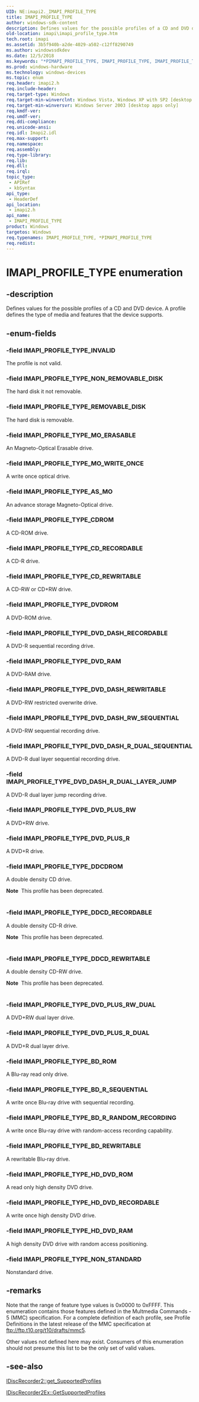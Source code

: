 ```yaml
---
UID: NE:imapi2._IMAPI_PROFILE_TYPE
title: IMAPI_PROFILE_TYPE
author: windows-sdk-content
description: Defines values for the possible profiles of a CD and DVD device. A profile defines the type of media and features that the device supports.
old-location: imapi\imapi_profile_type.htm
tech.root: imapi
ms.assetid: 3b5f940b-a2de-4029-a502-c12ff8290749
ms.author: windowssdkdev
ms.date: 12/5/2018
ms.keywords: "*PIMAPI_PROFILE_TYPE, IMAPI_PROFILE_TYPE, IMAPI_PROFILE_TYPE enumeration [IMAPI], IMAPI_PROFILE_TYPE_AS_MO, IMAPI_PROFILE_TYPE_BD_REWRITABLE, IMAPI_PROFILE_TYPE_BD_ROM, IMAPI_PROFILE_TYPE_BD_R_RANDOM_RECORDING, IMAPI_PROFILE_TYPE_BD_R_SEQUENTIAL, IMAPI_PROFILE_TYPE_CDROM, IMAPI_PROFILE_TYPE_CD_RECORDABLE, IMAPI_PROFILE_TYPE_CD_REWRITABLE, IMAPI_PROFILE_TYPE_DDCDROM, IMAPI_PROFILE_TYPE_DDCD_RECORDABLE, IMAPI_PROFILE_TYPE_DDCD_REWRITABLE, IMAPI_PROFILE_TYPE_DVDROM, IMAPI_PROFILE_TYPE_DVD_DASH_RECORDABLE, IMAPI_PROFILE_TYPE_DVD_DASH_REWRITABLE, IMAPI_PROFILE_TYPE_DVD_DASH_RW_SEQUENTIAL, IMAPI_PROFILE_TYPE_DVD_DASH_R_DUAL_LAYER_JUMP, IMAPI_PROFILE_TYPE_DVD_DASH_R_DUAL_SEQUENTIAL, IMAPI_PROFILE_TYPE_DVD_PLUS_R, IMAPI_PROFILE_TYPE_DVD_PLUS_RW, IMAPI_PROFILE_TYPE_DVD_PLUS_RW_DUAL, IMAPI_PROFILE_TYPE_DVD_PLUS_R_DUAL, IMAPI_PROFILE_TYPE_DVD_RAM, IMAPI_PROFILE_TYPE_HD_DVD_RAM, IMAPI_PROFILE_TYPE_HD_DVD_RECORDABLE, IMAPI_PROFILE_TYPE_HD_DVD_ROM, IMAPI_PROFILE_TYPE_INVALID, IMAPI_PROFILE_TYPE_MO_ERASABLE, IMAPI_PROFILE_TYPE_MO_WRITE_ONCE, IMAPI_PROFILE_TYPE_NON_REMOVABLE_DISK, IMAPI_PROFILE_TYPE_NON_STANDARD, IMAPI_PROFILE_TYPE_REMOVABLE_DISK, PIMAPI_PROFILE_TYPE, PIMAPI_PROFILE_TYPE enumeration pointer [IMAPI], imapi.imapi_profile_type, imapi2/ IMAPI_PROFILE_TYPE_DDCDROM, imapi2/ IMAPI_PROFILE_TYPE_DDCD_REWRITABLE, imapi2/IMAPI_PROFILE_TYPE, imapi2/IMAPI_PROFILE_TYPE_AS_MO, imapi2/IMAPI_PROFILE_TYPE_BD_REWRITABLE, imapi2/IMAPI_PROFILE_TYPE_BD_ROM, imapi2/IMAPI_PROFILE_TYPE_BD_R_RANDOM_RECORDING, imapi2/IMAPI_PROFILE_TYPE_BD_R_SEQUENTIAL, imapi2/IMAPI_PROFILE_TYPE_CDROM, imapi2/IMAPI_PROFILE_TYPE_CD_RECORDABLE, imapi2/IMAPI_PROFILE_TYPE_CD_REWRITABLE, imapi2/IMAPI_PROFILE_TYPE_DDCD_RECORDABLE, imapi2/IMAPI_PROFILE_TYPE_DVDROM, imapi2/IMAPI_PROFILE_TYPE_DVD_DASH_RECORDABLE, imapi2/IMAPI_PROFILE_TYPE_DVD_DASH_REWRITABLE, imapi2/IMAPI_PROFILE_TYPE_DVD_DASH_RW_SEQUENTIAL, imapi2/IMAPI_PROFILE_TYPE_DVD_DASH_R_DUAL_LAYER_JUMP, imapi2/IMAPI_PROFILE_TYPE_DVD_DASH_R_DUAL_SEQUENTIAL, imapi2/IMAPI_PROFILE_TYPE_DVD_PLUS_R, imapi2/IMAPI_PROFILE_TYPE_DVD_PLUS_RW, imapi2/IMAPI_PROFILE_TYPE_DVD_PLUS_RW_DUAL, imapi2/IMAPI_PROFILE_TYPE_DVD_PLUS_R_DUAL, imapi2/IMAPI_PROFILE_TYPE_DVD_RAM, imapi2/IMAPI_PROFILE_TYPE_HD_DVD_RAM, imapi2/IMAPI_PROFILE_TYPE_HD_DVD_RECORDABLE, imapi2/IMAPI_PROFILE_TYPE_HD_DVD_ROM, imapi2/IMAPI_PROFILE_TYPE_INVALID, imapi2/IMAPI_PROFILE_TYPE_MO_ERASABLE, imapi2/IMAPI_PROFILE_TYPE_MO_WRITE_ONCE, imapi2/IMAPI_PROFILE_TYPE_NON_REMOVABLE_DISK, imapi2/IMAPI_PROFILE_TYPE_NON_STANDARD, imapi2/IMAPI_PROFILE_TYPE_REMOVABLE_DISK, imapi2/PIMAPI_PROFILE_TYPE"
ms.prod: windows-hardware
ms.technology: windows-devices
ms.topic: enum
req.header: imapi2.h
req.include-header: 
req.target-type: Windows
req.target-min-winverclnt: Windows Vista, Windows XP with SP2 [desktop apps only]
req.target-min-winversvr: Windows Server 2003 [desktop apps only]
req.kmdf-ver: 
req.umdf-ver: 
req.ddi-compliance: 
req.unicode-ansi: 
req.idl: Imapi2.idl
req.max-support: 
req.namespace: 
req.assembly: 
req.type-library: 
req.lib: 
req.dll: 
req.irql: 
topic_type:
 - APIRef
 - kbSyntax
api_type:
 - HeaderDef
api_location:
 - imapi2.h
api_name:
 - IMAPI_PROFILE_TYPE
product: Windows
targetos: Windows
req.typenames: IMAPI_PROFILE_TYPE, *PIMAPI_PROFILE_TYPE
req.redist: 
---
```


# IMAPI_PROFILE_TYPE enumeration


## -description


Defines values for the possible profiles of a CD and DVD device.  A profile defines the type of media and features that the device supports. 


## -enum-fields




### -field IMAPI_PROFILE_TYPE_INVALID

The profile is not valid.


### -field IMAPI_PROFILE_TYPE_NON_REMOVABLE_DISK

The hard disk it not removable.


### -field IMAPI_PROFILE_TYPE_REMOVABLE_DISK

The hard disk is removable.


### -field IMAPI_PROFILE_TYPE_MO_ERASABLE

An Magneto-Optical Erasable drive.


### -field IMAPI_PROFILE_TYPE_MO_WRITE_ONCE

A write once optical drive.


### -field IMAPI_PROFILE_TYPE_AS_MO

An advance storage Magneto-Optical drive.


### -field IMAPI_PROFILE_TYPE_CDROM

A CD-ROM drive.


### -field IMAPI_PROFILE_TYPE_CD_RECORDABLE

A CD-R drive.


### -field IMAPI_PROFILE_TYPE_CD_REWRITABLE

A CD-RW or CD+RW drive.


### -field IMAPI_PROFILE_TYPE_DVDROM

A DVD-ROM drive.


### -field IMAPI_PROFILE_TYPE_DVD_DASH_RECORDABLE

A DVD-R sequential recording drive.


### -field IMAPI_PROFILE_TYPE_DVD_RAM

A DVD-RAM drive.


### -field IMAPI_PROFILE_TYPE_DVD_DASH_REWRITABLE

A DVD-RW restricted overwrite drive.


### -field IMAPI_PROFILE_TYPE_DVD_DASH_RW_SEQUENTIAL

A DVD-RW sequential recording drive.


### -field IMAPI_PROFILE_TYPE_DVD_DASH_R_DUAL_SEQUENTIAL

A DVD-R dual layer sequential recording drive.


### -field IMAPI_PROFILE_TYPE_DVD_DASH_R_DUAL_LAYER_JUMP

A DVD-R dual layer jump recording drive.


### -field IMAPI_PROFILE_TYPE_DVD_PLUS_RW

A DVD+RW drive.


### -field IMAPI_PROFILE_TYPE_DVD_PLUS_R

A DVD+R drive.


### -field IMAPI_PROFILE_TYPE_DDCDROM

A double density CD drive.

<div class="alert"><b>Note</b>  This profile has been deprecated.</div>
<div> </div>

### -field IMAPI_PROFILE_TYPE_DDCD_RECORDABLE

A double density CD-R drive.

<div class="alert"><b>Note</b>  This profile has been deprecated.</div>
<div> </div>

### -field IMAPI_PROFILE_TYPE_DDCD_REWRITABLE

A double density CD-RW drive.

<div class="alert"><b>Note</b>  This profile has been deprecated.</div>
<div> </div>

### -field IMAPI_PROFILE_TYPE_DVD_PLUS_RW_DUAL

A DVD+RW dual layer drive.


### -field IMAPI_PROFILE_TYPE_DVD_PLUS_R_DUAL

A DVD+R dual layer drive.


### -field IMAPI_PROFILE_TYPE_BD_ROM

A Blu-ray read only drive.


### -field IMAPI_PROFILE_TYPE_BD_R_SEQUENTIAL

A write once Blu-ray drive with sequential recording.


### -field IMAPI_PROFILE_TYPE_BD_R_RANDOM_RECORDING

A write once Blu-ray drive with random-access recording capability.


### -field IMAPI_PROFILE_TYPE_BD_REWRITABLE

A rewritable Blu-ray drive.


### -field IMAPI_PROFILE_TYPE_HD_DVD_ROM

A read only high density DVD drive.


### -field IMAPI_PROFILE_TYPE_HD_DVD_RECORDABLE

A write once high density DVD drive.


### -field IMAPI_PROFILE_TYPE_HD_DVD_RAM

A high density DVD drive with random access positioning.


### -field IMAPI_PROFILE_TYPE_NON_STANDARD

Nonstandard drive.


## -remarks



Note that the range of feature type values is 0x0000 to 0xFFFF. This enumeration contains those features defined in the Multmedia Commands - 5 (MMC) specification. For a complete definition of each profile, see Profile Definitions in the latest release of the MMC specification at <a href="Http://go.microsoft.com/fwlink/p/?linkid=83843">ftp://ftp.t10.org/t10/drafts/mmc5</a>.

Other values not defined here may exist. Consumers of this enumeration should not presume this list to be the only set of valid values.




## -see-also




<a href="https://msdn.microsoft.com/7ee1b58b-0289-42e8-a23d-2600b9dd2e21">IDiscRecorder2::get_SupportedProfiles</a>



<a href="https://msdn.microsoft.com/1295d536-8531-4470-a8b4-1e589736e0b1">IDiscRecorder2Ex::GetSupportedProfiles</a>
 

 

